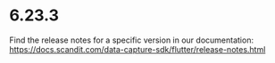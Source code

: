 
# 6.23.3

Find the release notes for a specific version in our documentation: https://docs.scandit.com/data-capture-sdk/flutter/release-notes.html
